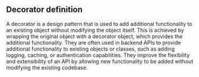 ## Decorator definition

A decorator is a design pattern that is used to add additional functionality to an existing object without modifying the object itself.
This is achieved by wrapping the original object with a decorator object, which provides the additional functionality.
They are often used in backend APIs to provide additional functionality to existing objects or classes, such as adding logging, caching, or authentication capabilities. 
They improve the flexibility and extensibility of an API by allowing new functionality to be added without modifying the existing codebase.